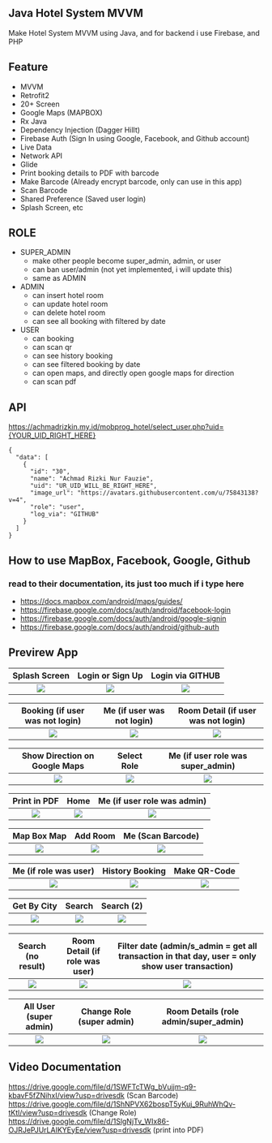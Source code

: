 ## Java Hotel System MVVM
Make Hotel System MVVM using Java, and for backend i use Firebase, and PHP

## Feature
- MVVM
- Retrofit2
- 20+ Screen
- Google Maps (MAPBOX)
- Rx Java
- Dependency Injection (Dagger Hillt)
- Firebase Auth (Sign In using Google, Facebook, and Github account)
- Live Data
- Network API 
- Glide
- Print booking details to PDF with barcode
- Make Barcode (Already encrypt barcode, only can use in this app)
- Scan Barcode
- Shared Preference (Saved user login)
- Splash Screen, etc

## ROLE
- SUPER_ADMIN
  - make other people become super_admin, admin, or user
  - can ban user/admin (not yet implemented, i will update this)
  - same as ADMIN
- ADMIN
  - can insert hotel room
  - can update hotel room
  - can delete hotel room
  - can see all booking with filtered by date
- USER
  - can booking
  - can scan qr
  - can see history booking
  - can see filtered booking by date
  - can open maps, and directly open google maps for direction
  - can scan pdf

## API 
https://achmadrizkin.my.id/mobprog_hotel/select_user.php?uid={YOUR_UID_RIGHT_HERE}

    {
      "data": [
        {
          "id": "30",
          "name": "Achmad Rizki Nur Fauzie",
          "uid": "UR_UID_WILL_BE_RIGHT_HERE",
          "image_url": "https://avatars.githubusercontent.com/u/75843138?v=4",
          "role": "user",
          "log_via": "GITHUB"
        }
      ]
    }

## How to use MapBox, Facebook, Google, Github
### read to their documentation, its just too much if i type here
- https://docs.mapbox.com/android/maps/guides/
- https://firebase.google.com/docs/auth/android/facebook-login
- https://firebase.google.com/docs/auth/android/google-signin
- https://firebase.google.com/docs/auth/android/github-auth


## Previrew App
  Splash Screen                 |   Login or Sign Up       |  Login via GITHUB
:-------------------------:|:-------------------------:|:-------------------------:
<img src="https://user-images.githubusercontent.com/75843138/175751462-8203b9b5-8e7c-4941-bc67-a9dcc1316269.png"> |<img src="https://user-images.githubusercontent.com/75843138/175751508-7cd7151f-313e-4a72-8b75-dc9d0d762b1e.png"> |<img src="https://user-images.githubusercontent.com/75843138/175751545-ed53381f-b0b3-4997-9681-6566036662d8.png">

  Booking (if user was not login)                 |   Me (if user was not login)       |  Room Detail (if user was not login)
:-------------------------:|:-------------------------:|:-------------------------:
<img src="https://user-images.githubusercontent.com/75843138/175751615-169428cd-f017-4d1c-b233-b839b5ff3479.png"> |<img src="https://user-images.githubusercontent.com/75843138/175751720-ee582e1e-6d04-4d64-b334-1e7bd157d289.png"> |<img src="https://user-images.githubusercontent.com/75843138/175751946-258efa5f-d5c6-412d-b46f-9da76fd7f28b.png">

  Show Direction on Google Maps                 |   Select Role      |  Me (if user role was super_admin)
:-------------------------:|:-------------------------:|:-------------------------:
<img src="https://user-images.githubusercontent.com/75843138/175752144-c6b63a25-970b-472a-8aa9-a8f0d35edd9b.png"> |<img src="https://user-images.githubusercontent.com/75843138/175752357-d214b8d3-6b87-4e91-bc50-0b0ad1aefdf4.png"> |<img src="https://user-images.githubusercontent.com/75843138/175752389-c185deb4-4778-492e-b0f7-a71c18b03657.png">

  Print in PDF                 |   Home      |  Me (if user role was admin)
:-------------------------:|:-------------------------:|:-------------------------:
<img src="https://user-images.githubusercontent.com/75843138/177167105-7a9cca90-d757-4f26-bf11-e2e5e91b2e8c.jpg"> |<img src="https://user-images.githubusercontent.com/75843138/177167393-2a1d454c-e468-48ef-ac53-70cc18ae4319.png"> |<img src="https://user-images.githubusercontent.com/75843138/177167878-70791d11-9cbc-4dbd-8492-d4d27ca2911f.png">

  Map Box Map                 |   Add Room      |  Me (Scan Barcode)
:-------------------------:|:-------------------------:|:-------------------------:
<img src="https://user-images.githubusercontent.com/75843138/177168042-a680bf09-6b4c-4d27-b1e8-b6c06d39d757.png"> |<img src="https://user-images.githubusercontent.com/75843138/177168209-65d1dddf-3dba-4267-b465-c4632d9fff6e.png"> |<img src="https://user-images.githubusercontent.com/75843138/177168461-50a0ca2e-f84c-47bc-a70b-38c4096ed46f.png">

  Me (if role was user)                 |   History Booking      |  Make QR-Code
:-------------------------:|:-------------------------:|:-------------------------:
<img src="https://user-images.githubusercontent.com/75843138/177169221-c45553cf-78f9-409f-b22b-4496008077bb.png"> |<img src="https://user-images.githubusercontent.com/75843138/177169420-39f8889d-ecc0-40df-aa7b-dfbaa52f5ba2.png"> |<img src="https://user-images.githubusercontent.com/75843138/177169646-96d8ffb4-4022-456e-ac30-04fc1a06c04a.png">

  Get By City                 |   Search      |  Search (2)
:-------------------------:|:-------------------------:|:-------------------------:
<img src="https://user-images.githubusercontent.com/75843138/177170343-d8708a34-6956-42d6-a947-f95ccbe71738.png"> |<img src="https://user-images.githubusercontent.com/75843138/177170551-c5d3cede-6ba0-4f27-aa94-c323edab0bc4.png"> |<img src="https://user-images.githubusercontent.com/75843138/177170739-3c9ca2af-cf19-4286-9178-ee88d6868139.png">

  Search (no result)                 |   Room Detail (if role was user)      |  Filter date (admin/s_admin = get all transaction in that day, user = only show user transaction)
:-------------------------:|:-------------------------:|:-------------------------:
<img src="https://user-images.githubusercontent.com/75843138/177170867-b86862fb-224e-4482-ba82-a3d6664ab1a7.png"> |<img src="https://user-images.githubusercontent.com/75843138/177171117-b5533ad4-c23f-4c28-9322-a31726477a5e.png"> |<img src="https://user-images.githubusercontent.com/75843138/177171339-3cf100a3-29c9-442d-a916-b7542e818b12.png">

  All User (super admin)                  |   Change Role (super admin)      |  Room Details (role admin/super_admin)
:-------------------------:|:-------------------------:|:-------------------------:
<img src="https://user-images.githubusercontent.com/75843138/177172002-57afd992-6da3-4f4c-840d-d45459728d92.png"> |<img src="https://user-images.githubusercontent.com/75843138/177172167-fef9ef5e-848a-48d5-9377-16ea482c354a.png"> |<img src="https://user-images.githubusercontent.com/75843138/177174166-7a20d5d3-e9ed-4d22-a0c2-0101693d598f.png">


## Video Documentation
https://drive.google.com/file/d/1SWFTcTWg_bVujjm-q9-kbavF5fZNihxI/view?usp=drivesdk (Scan Barcode)
https://drive.google.com/file/d/1ShNPVX62bospT5yKuj_9RuhWhQv-tKtl/view?usp=drivesdk (Change Role)
https://drive.google.com/file/d/1SlgNjTv_WIx86-OJRJePJUrLAIKYEyEe/view?usp=drivesdk (print into PDF)
